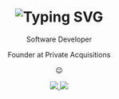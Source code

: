 <h1 align="center">
<img src="https://readme-typing-svg.herokuapp.com?font=Outfit&weight=500&size=30&pause=1000&color=F70000&background=FFFFFF00&center=true&width=435&lines=Hi+There+%F0%9F%98%89;I'm+Kavinesh+Ganeshamoorthy;May+I+help+you+%3F" alt="Typing SVG" />
</h1>

<div align="center">
 
Software Developer
 
Founder at Private Acquisitions

😉

 </div>
 
<div align="center"> 
  <a href="mailto:gkavinesh186@gmail.com">
    <img src="https://img.shields.io/badge/Gmail-333333?style=for-the-badge&logo=gmail&logoColor=red" />
  </a>
  <a href="https://www.linkedin.com/in/kavinesh186/" target="_blank">
    <img src="https://img.shields.io/badge/LinkedIn-0077B5?style=for-the-badge&logo=linkedin&logoColor=white" target="_blank" />
  </a>
</div>
